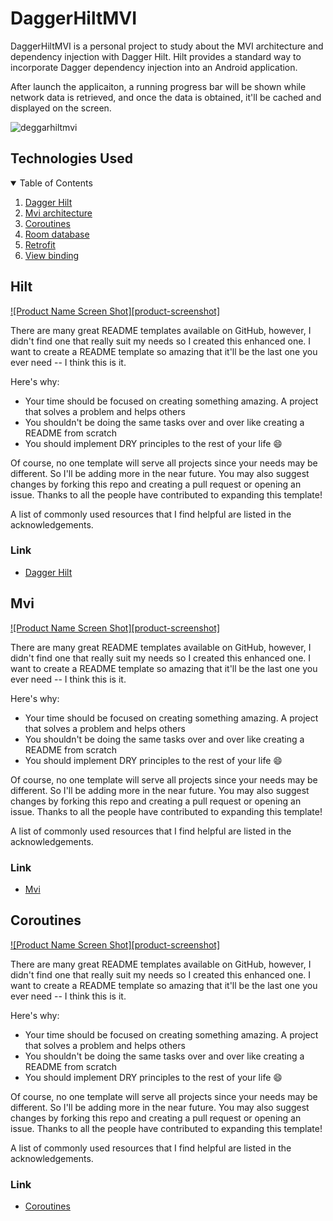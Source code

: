 # DaggerHiltMVI

DaggerHiltMVI is a personal project to study about the MVI architecture and dependency injection with Dagger Hilt. Hilt provides a standard way to incorporate Dagger dependency injection into an Android application. 

After launch the applicaiton, a running progress bar will be shown while network data is retrieved, and once the data is obtained, it'll be cached and displayed on the screen.

![deggarhiltmvi](https://user-images.githubusercontent.com/41413741/131264773-a5a4d7ab-a8d0-4635-a0b6-08a64c25c480.png)


## Technologies Used

<!-- TABLE OF CONTENTS -->
<details open="open">
  <summary>Table of Contents</summary>
  <ol>
    <li><a href="#Hilt">Dagger Hilt</a></li>
    <li><a href="#Mvi">Mvi architecture</a></li>
    <li><a href="#Coroutines">Coroutines</a></li>
    <li><a href="#acknowledgements">Room database</a></li>
    <li><a href="#contact">Retrofit</a></li>
    <li><a href="#roadmap">View binding</a></li>
  </ol>
</details>



<!-- DAGGER HILT -->
## Hilt

[![Product Name Screen Shot][product-screenshot]](https://example.com)

There are many great README templates available on GitHub, however, I didn't find one that really suit my needs so I created this enhanced one. I want to create a README template so amazing that it'll be the last one you ever need -- I think this is it.

Here's why:
* Your time should be focused on creating something amazing. A project that solves a problem and helps others
* You shouldn't be doing the same tasks over and over like creating a README from scratch
* You should implement DRY principles to the rest of your life :smile:

Of course, no one template will serve all projects since your needs may be different. So I'll be adding more in the near future. You may also suggest changes by forking this repo and creating a pull request or opening an issue. Thanks to all the people have contributed to expanding this template!

A list of commonly used resources that I find helpful are listed in the acknowledgements.

### Link

* [Dagger Hilt](https://developer.android.com/training/dependency-injection/hilt-android)

<!-- Mvi -->
## Mvi

[![Product Name Screen Shot][product-screenshot]](https://example.com)

There are many great README templates available on GitHub, however, I didn't find one that really suit my needs so I created this enhanced one. I want to create a README template so amazing that it'll be the last one you ever need -- I think this is it.

Here's why:
* Your time should be focused on creating something amazing. A project that solves a problem and helps others
* You shouldn't be doing the same tasks over and over like creating a README from scratch
* You should implement DRY principles to the rest of your life :smile:

Of course, no one template will serve all projects since your needs may be different. So I'll be adding more in the near future. You may also suggest changes by forking this repo and creating a pull request or opening an issue. Thanks to all the people have contributed to expanding this template!

A list of commonly used resources that I find helpful are listed in the acknowledgements.

### Link

* [Mvi](https://medium.com/swlh/mvi-architecture-with-android-fcde123e3c4a)

<!-- Coroutines -->
## Coroutines

[![Product Name Screen Shot][product-screenshot]](https://example.com)

There are many great README templates available on GitHub, however, I didn't find one that really suit my needs so I created this enhanced one. I want to create a README template so amazing that it'll be the last one you ever need -- I think this is it.

Here's why:
* Your time should be focused on creating something amazing. A project that solves a problem and helps others
* You shouldn't be doing the same tasks over and over like creating a README from scratch
* You should implement DRY principles to the rest of your life :smile:

Of course, no one template will serve all projects since your needs may be different. So I'll be adding more in the near future. You may also suggest changes by forking this repo and creating a pull request or opening an issue. Thanks to all the people have contributed to expanding this template!

A list of commonly used resources that I find helpful are listed in the acknowledgements.

### Link

* [Coroutines](https://developer.android.com/kotlin/coroutines?gclsrc=aw.ds&gclid=CjwKCAjw4KyJBhAbEiwAaAQbEzFrtlgNagG83dy-RnKa2AusEQg-9tN7Woj75Rwu_ISFawQRjAidaxoCHuAQAvD_BwE)






